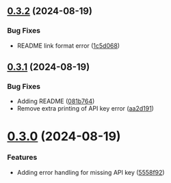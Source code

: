 ## [0.3.2](https://github.com/smacktoid/clydetools/compare/v0.3.1...v0.3.2) (2024-08-19)


### Bug Fixes

* README link format error ([1c5d068](https://github.com/smacktoid/clydetools/commit/1c5d0682418d8f3cca03e7ddd07a8d00a63ae694))

## [0.3.1](https://github.com/smacktoid/clydetools/compare/v0.3.0...v0.3.1) (2024-08-19)


### Bug Fixes

* Adding README ([081b764](https://github.com/smacktoid/clydetools/commit/081b76486b18127c556655adae2377214c2b68d8))
* Remove extra printing of API key error ([aa2d191](https://github.com/smacktoid/clydetools/commit/aa2d191fd6e48d902c3c154aea57a5fb82c96ae6))

# [0.3.0](https://github.com/smacktoid/clydetools/compare/v0.2.0...v0.3.0) (2024-08-19)


### Features

* Adding error handling for missing API key ([5558f92](https://github.com/smacktoid/clydetools/commit/5558f92264eec2f44020285758d0cf76fcd3f61a))
